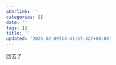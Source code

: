 ```yaml
---
abbrlink: ''
categories: []
date: ''
tags: []
title: ''
updated: '2025-02-09T13:41:57.327+08:00'
---
```

回去了
